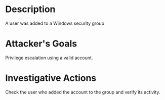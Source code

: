 # Description
A user was added to a Windows security group
# Attacker's Goals
Privilege escalation using a valid account.
# Investigative Actions
Check the user who added the account to the group and verify its activity.
